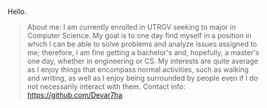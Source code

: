 Hello.
>About me:
> I am currently enrolled in UTRGV seeking to major in Computer Science. My goal is to one day find myself in a position in which I can be able to solve problems and analyze issues assigned to me; therefore, I am fine getting a bachelor's and, hopefully, a master's one day, whether in engineering or CS. My interests are quite average as I enjoy things that encompass normal activities, such as walking and writing, as well as I enjoy being surrounded by people even if I do not necessarily interact with them.
> Contact info:
https://github.com/Devar7ha
